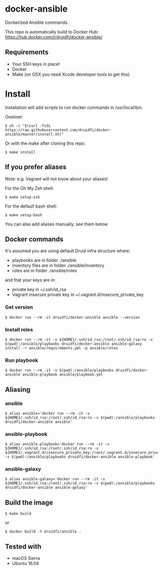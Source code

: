 # docker-ansible

Dockerized Ansible commands.

This repo is automatically build to Docker Hub: https://hub.docker.com/r/druidfi/docker-ansible/

## Requirements

- Your SSH keys in place!
- Docker
- Make (on OSX you need Xcode developer tools to get this)

# Install

Installation will add scripts to run docker commands in /usr/local/bin.

Oneliner:

```
$ sh -c "$(curl -fsSL https://raw.githubusercontent.com/druidfi/docker-ansible/master/install.sh)"
```

Or with the make after cloning this repo:

```
$ make install
```

## If you prefer aliases

Note: e.g. Vagrant will not know about your aliases!

For the Oh My Zsh shell:

```
$ make setup-zsh
```

For the default bash shell:

```
$ make setup-bash
```

You can also add aliases manually, see them below.

## Docker commands

It's assumed you are using default Druid infra structure where:

- playbooks are in folder ./ansible
- inventory files are in folder ./ansible/inventory
- roles are in folder ./ansible/roles 

and that your keys are in:

- private key in ~/.ssh/id_rsa
- Vagrant insecure private key in ~/.vagrant.d/insecure_private_key

### Get version

```
$ docker run --rm -it druidfi/docker-ansible ansible --version
```

### Install roles

```
$ docker run --rm -it -v ${HOME}/.ssh/id_rsa:/root/.ssh/id_rsa:ro -v $(pwd):/ansible/playbooks druidfi/docker-ansible ansible-galaxy install -r ansible/requirements.yml -p ansible/roles
```

### Run playbook

```
$ docker run --rm -it -v $(pwd):/ansible/playbooks druidfi/docker-ansible ansible-playbook ansible/playbook.yml
```

## Aliasing

### ansible

```
$ alias ansible='docker run --rm -it -v ${HOME}/.ssh/id_rsa:/root/.ssh/id_rsa:ro -v $(pwd):/ansible/playbooks druidfi/docker-ansible ansible'
```

### ansible-playbook

```
$ alias ansible-playbook='docker run --rm -it -v ${HOME}/.ssh/id_rsa:/root/.ssh/id_rsa:ro -v ${HOME}/.vagrant.d/insecure_private_key:/root/.vagrant.d/insecure_private_key:ro -v $(pwd):/ansible/playbooks druidfi/docker-ansible ansible-playbook'
```

### ansible-galaxy

```
$ alias ansible-galaxy='docker run --rm -it -v ${HOME}/.ssh/id_rsa:/root/.ssh/id_rsa:ro -v $(pwd):/ansible/playbooks druidfi/docker-ansible ansible-galaxy'
```

## Build the image

```
$ make build
```

or

```
$ docker build -t druidfi/ansible .
```

## Tested with

- macOS Sierra
- Ubuntu 16.04
